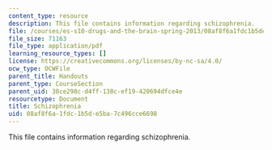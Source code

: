 ```yaml
---
content_type: resource
description: This file contains information regarding schizophrenia.
file: /courses/es-s10-drugs-and-the-brain-spring-2013/08af8f6a1fdc1b5de5ba7c496cce6698_MITES_S10S13_schizowk9.pdf
file_size: 71163
file_type: application/pdf
learning_resource_types: []
license: https://creativecommons.org/licenses/by-nc-sa/4.0/
ocw_type: OCWFile
parent_title: Handouts
parent_type: CourseSection
parent_uid: 38ce298c-d4ff-138c-ef19-420694dfce4e
resourcetype: Document
title: Schizophrenia
uid: 08af8f6a-1fdc-1b5d-e5ba-7c496cce6698
---
```

This file contains information regarding schizophrenia.
